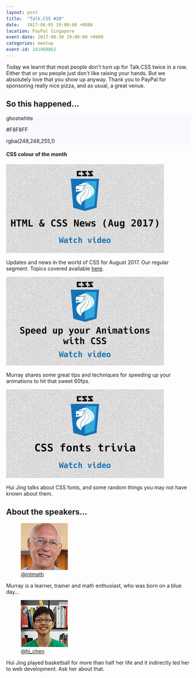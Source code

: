 ```yaml
---
layout: post
title:  "Talk.CSS #20"
date:   2017-06-05 19:00:00 +0800
location: PayPal Singapore
event-date: 2017-08-30 19:00:00 +0800
categories: meetup
event-id: 241969862
---
```

Today we learnt that most people don't turn up for Talk.CSS twice in a row. Either that or you people just don't like raising your hands. But we absolutely love that you show up anyway. Thank you to PayPal for sponsoring really nice pizza, and as usual, a great venue.

## So this happened...

<div class="c-colour">
  <div class="c-swatch" style="background-color:#F8F8FF;">
    <div class="c-swatch__txt">
      <p>ghostwhite</p>
      <p>#F8F8FF</p>
      <p>rgba(248,248,255,1)</p>
    </div>
  </div>
<h4>CSS colour of the month</h4>
</div>

<div class="c-videos">
  <div class="c-video">
    <a class="c-video__link" href="https://youtu.be/gBH8Y7vqQrU">
      <img class="c-video__img" src="/img/talk-20/s2001.jpg" srcset="/img/talk-20/s2001@2x.jpg 2x" alt="Link to Aug 2017 CSS updates"/>
    </a>
    <p class="c-video__desc">Updates and news in the world of CSS for August 2017. Our regular segment. Topics covered available <a href="https://github.com/SingaporeCSS/slides/blob/gh-pages/notes/talk-20.md">here</a>.</p>
  </div>

  <div class="c-video">
    <a class="c-video__link" href="https://youtu.be/zksuOZm195Q">
      <img class="c-video__img" src="/img/talk-20/s2002.jpg" srcset="/img/talk-20/s2002@2x.jpg 2x" alt="Link to talk on speeding up your animations with CSS"/>
    </a>
    <p class="c-video__desc">Murray shares some great tips and techniques for speeding up your animations to hit that sweet 60fps.</p>
  </div>

  <div class="c-video">
    <a class="c-video__link" href="https://youtu.be/gBH8Y7vqQrU">
      <img class="c-video__img" src="/img/talk-20/s2003.jpg" srcset="/img/talk-20/s2003@2x.jpg 2x" alt="Link to talk on CSS fonts trivia"/>
    </a>
    <p class="c-video__desc">Hui Jing talks about CSS fonts, and some random things you may not have known about them.</p>
  </div>
</div>

## About the speakers...

<div class="o-flex c-speakers u-align-start">
  <div class="o-flex3__item c-speaker">
    <figure>
      <img class="c-speaker__img" src="/img/talk-20/murray.jpg" srcset="/img/talk-20/murray@2x.jpg 2x" alt="Murray Bourne"/>
      <figcaption><a class="c-speaker__link" href="https://twitter.com/intmath">@intmath</a></figcaption>
    </figure>
    <p class="c-speaker__intro">Murray is a learner, trainer and math enthusiast, who was born on a blue day...</p>
  </div>

  <div class="o-flex3__item c-speaker">
    <figure>
      <img class="c-speaker__img" src="/img/talk-1/chj.jpg" srcset="/img/talk-1/chj@2x.jpg 2x" alt="Chen Hui Jing"/>
      <figcaption><a class="c-speaker__link" href="https://twitter.com/hj_chen">@hj_chen</a></figcaption>
    </figure>
    <p class="c-speaker__intro">Hui Jing played basketball for more than half her life and it indirectly led her to web development. Ask her about that.</p>
  </div>
</div>


